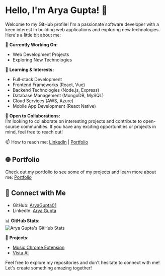 # Hello, I'm Arya Gupta! 👋

Welcome to my GitHub profile! I'm a passionate software developer with a keen interest in building web applications and exploring new technologies. Here's a little bit about me:

🔭 **Currently Working On:**  
- Web Development Projects
- Exploring New Technologies

🌱 **Learning & Interests:**  
- Full-stack Development
- Frontend Frameworks (React, Vue)
- Backend Technologies (Node.js, Express)
- Database Management (MongoDB, MySQL)
- Cloud Services (AWS, Azure)
- Mobile App Development (React Native)

👯 **Open to Collaborations:**  
I’m looking to collaborate on interesting projects and contribute to open-source communities. If you have any exciting opportunities or projects in mind, feel free to reach out!

📫 How to reach me: [LinkedIn](https://linkedin.com/in/arya-gupta) | [Portfolio](https://aryagupta01.github.io/Portfolio-Website/)
## 🌐 Portfolio

Check out my portfolio to see some of my projects and learn more about me: [Portfolio](https://aryagupta01.github.io/Portfolio-Website/)

## 🤝 Connect with Me

- GitHub: [AryaGupta01](https://github.com/AryaGupta01)
- LinkedIn: [Arya Gupta](https://linkedin.com/in/arya-gupta)

📊 **GitHub Stats:**  
![Arya Gupta's GitHub Stats](https://github-readme-stats.vercel.app/api?username=AryaGupta01&show_icons=true&theme=radical)

🔗 **Projects:**  
- [Music Chrome Extension](https://aryagupta01.github.io/Music-Chrome-Extension/)
- [Vista AI](https://aryagupta01.github.io/VISTA-AI/)

Feel free to explore my repositories and don't hesitate to connect with me! Let's create something amazing together!
